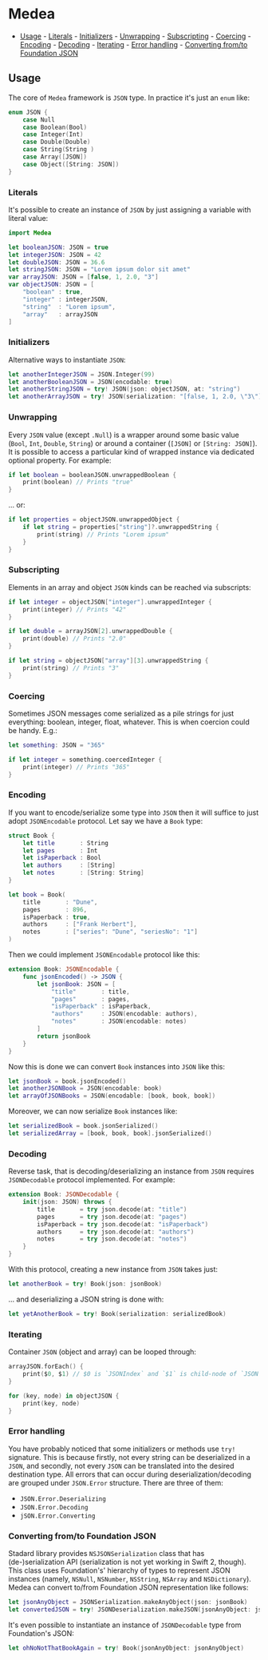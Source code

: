 # Medea

- [Usage](#usage)
        - [Literals](#literals)
        - [Initializers](#initializers)
        - [Unwrapping](#unwrapping)
        - [Subscripting](#subscripting)
        - [Coercing](#coercing)
        - [Encoding](#encoding)
        - [Decoding](#decoding)
        - [Iterating](#iterating)
        - [Error handling](#error-handling)
        - [Converting from/to Foundation JSON](#converting-fromto-foundation-json)

## Usage

The core of `Medea` framework is `JSON` type.  In practice it's just an `enum` like:
````swift
enum JSON {
    case Null
    case Boolean(Bool)
    case Integer(Int)
    case Double(Double)
    case String(String )
    case Array([JSON])
    case Object([String: JSON])
}
````
 
### Literals
 
It's possible to create an instance of `JSON` by just assigning a variable with literal value:
  
````swift
import Medea

let booleanJSON: JSON = true
let integerJSON: JSON = 42
let doubleJSON: JSON = 36.6
let stringJSON: JSON = "Lorem ipsum dolor sit amet"
var arrayJSON: JSON = [false, 1, 2.0, "3"]
var objectJSON: JSON = [
    "boolean" : true,
    "integer" : integerJSON,
    "string"  : "Lorem ipsum",
    "array"   : arrayJSON
]
````
 
### Initializers
 
Alternative ways to instantiate `JSON`:
 
````swift
let anotherIntegerJSON = JSON.Integer(99)
let anotherBooleanJSON = JSON(encodable: true)
let anotherStringJSON = try! JSON(json: objectJSON, at: "string")
let anotherArrayJSON = try! JSON(serialization: "[false, 1, 2.0, \"3\"]")
````

### Unwrapping
 
Every `JSON` value (except `.Null`) is a wrapper around some basic value (`Bool`, `Int`, `Double`, `String`) or around a container (`[JSON]` or `[String: JSON]`).  It is possible to access a particular kind of wrapped instance via dedicated optional property.  For example:
  
````swift
if let boolean = booleanJSON.unwrappedBoolean {
    print(boolean) // Prints "true"
}
````

... or:
  
````swift
if let properties = objectJSON.unwrappedObject {
    if let string = properties["string"]?.unwrappedString {
        print(string) // Prints "Lorem ipsum"
    }
}
````

### Subscripting
 
Elements in an array and object `JSON` kinds can be reached via subscripts:
  
````swift
if let integer = objectJSON["integer"].unwrappedInteger {
    print(integer) // Prints "42"
}

if let double = arrayJSON[2].unwrappedDouble {
    print(double) // Prints "2.0"
}

if let string = objectJSON["array"][3].unwrappedString {
    print(string) // Prints "3"
}
````

### Coercing
  
Sometimes JSON messages come serialized as a pile strings for just everything: boolean, integer, float, whatever.  This is when coercion could be handy.  E.g.:
  
````swift
let something: JSON = "365"

if let integer = something.coercedInteger {
    print(integer) // Prints "365"
}
````

### Encoding

If you want to encode/serialize some type into `JSON` then it will suffice to just adopt `JSONEncodable` protocol.  Let say we have a `Book` type:
 
````swift
struct Book {
    let title       : String
    let pages       : Int
    let isPaperback : Bool
    let authors     : [String]
    let notes       : [String: String]
}

let book = Book(
    title       : "Dune",
    pages       : 896,
    isPaperback : true,
    authors     : ["Frank Herbert"],
    notes       : ["series": "Dune", "seriesNo": "1"]
)
````

Then we could implement `JSONEncodable` protocol like this:
 
````swift
extension Book: JSONEncodable {
    func jsonEncoded() -> JSON {
        let jsonBook: JSON = [
            "title"       : title,
            "pages"       : pages,
            "isPaperback" : isPaperback,
            "authors"     : JSON(encodable: authors),
            "notes"       : JSON(encodable: notes)
        ]
        return jsonBook
    }
}
````

Now this is done we can convert `Book` instances into `JSON` like this:
 
````swift
let jsonBook = book.jsonEncoded()
let anotherJSONBook = JSON(encodable: book)
let arrayOfJSONBooks = JSON(encodable: [book, book, book])
````
 
Moreover, we can now serialize `Book` instances like:
 
````swift
let serializedBook = book.jsonSerialized()
let serializedArray = [book, book, book].jsonSerialized()
````

### Decoding
 
Reverse task, that is decoding/deserializing an instance from `JSON` requires `JSONDecodable` protocol implemented.  For example:
 
````swift
extension Book: JSONDecodable {
    init(json: JSON) throws {
        title       = try json.decode(at: "title")
        pages       = try json.decode(at: "pages")
        isPaperback = try json.decode(at: "isPaperback")
        authors     = try json.decode(at: "authors")
        notes       = try json.decode(at: "notes")
    }
}
````

With this protocol, creating a new instance from `JSON` takes just:
 
````swift
let anotherBook = try! Book(json: jsonBook)
````

... and deserializing a JSON string is done with:
 
````swift
let yetAnotherBook = try! Book(serialization: serializedBook)
````

### Iterating
 
Container `JSON` (object and array) can be looped through:
 
````swift
arrayJSON.forEach() {
    print($0, $1) // $0 is `JSONIndex` and `$1` is child-node of `JSON`
}

for (key, node) in objectJSON {
    print(key, node)
}
````

### Error handling

You have probably noticed that some initializers or methods use `try!` signature.  This is because firstly, not every string can be deserialized in a `JSON`, and secondly, not every `JSON` can be translated into the desired destination type.  All errors that can occur during deserialization/decoding are grouped under `JSON.Error` structure.  There are three of them:

- `JSON.Error.Deserializing`
- `JSON.Error.Decoding`
- `jSON.Error.Converting`

### Converting from/to Foundation JSON

Stadard library provides `NSJSONSerialization` class that has (de-)serialization API (serialization is not yet working in Swift 2, though).  This class uses Foundation's' hierarchy of types to represent JSON instances (namely, `NSNull`, `NSNumber`, `NSString`, `NSArray` and `NSDictionary`).  Medea can convert to/from Foundation JSON representation like follows:

````swift
let jsonAnyObject = JSONSerialization.makeAnyObject(json: jsonBook)
let convertedJSON = try! JSONDeserialization.makeJSON(jsonAnyObject: jsonAnyObject)
````

It's even possible to instantiate an instance of `JSONDecodable` type from Foundation's JSON:

````swift
let ohNoNotThatBookAgain = try! Book(jsonAnyObject: jsonAnyObject)
````
